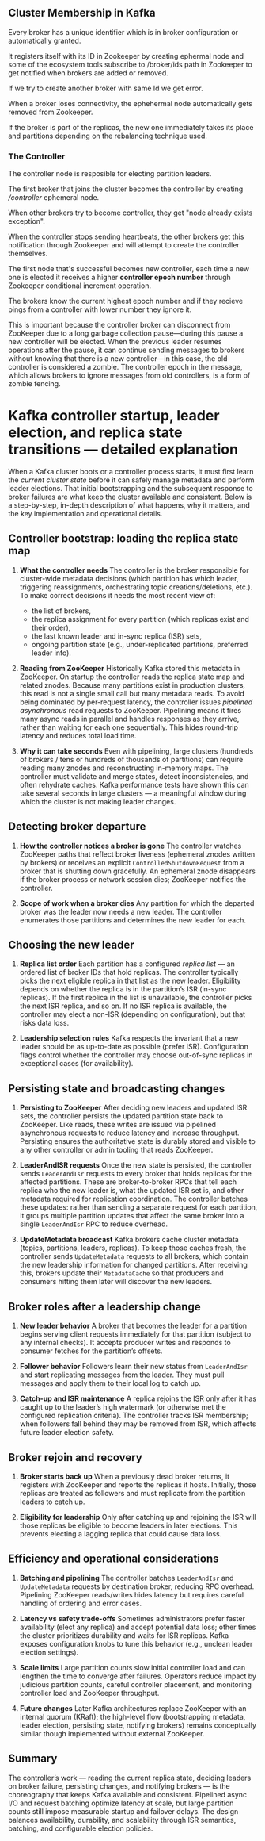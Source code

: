 ## Cluster Membership in Kafka

Every broker has a unique identifier which is in broker configuration or automatically granted.

It registers itself with its ID in Zookeeper by creating ephermal node and some of the ecosystem tools subscribe to /broker/ids path in Zookeeper to get notified when brokers are added or removed. 

If we try to create another broker with same Id we get error.

When a broker loses connectivity, the ephehermal node automatically gets removed from Zookeeper.

If the broker is part of the replicas, the new one immediately takes its place and partitions depending on the rebalancing technique used.

### The Controller

The controller node is resposible for electing partition leaders.

The first broker that joins the cluster becomes the controller by creating */controller* ephemeral node.

When other brokers try to become controller, they get "node already exists exception".

When the controller stops sending heartbeats, the other brokers get this notification through Zookeeper and will attempt to create the controller themselves.

The first node that's successful becomes new controller, each time a new one is elected it receives a higher **controller epoch number** through Zookeeper conditional increment operation.

The brokers know the current highest epoch number and if they recieve pings from a controller with lower number they ignore it.

This is important because the controller broker can disconnect from ZooKeeper due to a long garbage collection pause—during this pause a new controller will be elected. When the previous leader resumes operations after the pause, it can continue sending messages to brokers without knowing that there is a new controller—in this case, the old controller is considered a zombie. The controller epoch in the message, which allows brokers to ignore messages from old controllers, is a form of zombie fencing.

# Kafka controller startup, leader election, and replica state transitions — detailed explanation

When a Kafka cluster boots or a controller process starts, it must first learn the *current cluster state* before it can safely manage metadata and perform leader elections. That initial bootstrapping and the subsequent response to broker failures are what keep the cluster available and consistent. Below is a step-by-step, in-depth description of what happens, why it matters, and the key implementation and operational details.

## Controller bootstrap: loading the replica state map

1. **What the controller needs**
   The controller is the broker responsible for cluster-wide metadata decisions (which partition has which leader, triggering reassignments, orchestrating topic creations/deletions, etc.). To make correct decisions it needs the most recent view of:

   * the list of brokers,
   * the replica assignment for every partition (which replicas exist and their order),
   * the last known leader and in-sync replica (ISR) sets,
   * ongoing partition state (e.g., under-replicated partitions, preferred leader info).

2. **Reading from ZooKeeper**
   Historically Kafka stored this metadata in ZooKeeper. On startup the controller reads the replica state map and related znodes. Because many partitions exist in production clusters, this read is not a single small call but many metadata reads. To avoid being dominated by per-request latency, the controller issues *pipelined asynchronous* read requests to ZooKeeper. Pipelining means it fires many async reads in parallel and handles responses as they arrive, rather than waiting for each one sequentially. This hides round-trip latency and reduces total load time.

3. **Why it can take seconds**
   Even with pipelining, large clusters (hundreds of brokers / tens or hundreds of thousands of partitions) can require reading many znodes and reconstructing in-memory maps. The controller must validate and merge states, detect inconsistencies, and often rehydrate caches. Kafka performance tests have shown this can take several seconds in large clusters — a meaningful window during which the cluster is not making leader changes.

## Detecting broker departure

1. **How the controller notices a broker is gone**
   The controller watches ZooKeeper paths that reflect broker liveness (ephemeral znodes written by brokers) or receives an explicit `ControlledShutdownRequest` from a broker that is shutting down gracefully. An ephemeral znode disappears if the broker process or network session dies; ZooKeeper notifies the controller.

2. **Scope of work when a broker dies**
   Any partition for which the departed broker was the leader now needs a new leader. The controller enumerates those partitions and determines the new leader for each.

## Choosing the new leader

1. **Replica list order**
   Each partition has a configured *replica list* — an ordered list of broker IDs that hold replicas. The controller typically picks the next eligible replica in that list as the new leader. Eligibility depends on whether the replica is in the partition’s ISR (in-sync replicas). If the first replica in the list is unavailable, the controller picks the next ISR replica, and so on. If no ISR replica is available, the controller may elect a non-ISR (depending on configuration), but that risks data loss.

2. **Leadership selection rules**
   Kafka respects the invariant that a new leader should be as up-to-date as possible (prefer ISR). Configuration flags control whether the controller may choose out-of-sync replicas in exceptional cases (for availability).

## Persisting state and broadcasting changes

1. **Persisting to ZooKeeper**
   After deciding new leaders and updated ISR sets, the controller persists the updated partition state back to ZooKeeper. Like reads, these writes are issued via pipelined asynchronous requests to reduce latency and increase throughput. Persisting ensures the authoritative state is durably stored and visible to any other controller or admin tooling that reads ZooKeeper.

2. **LeaderAndISR requests**
   Once the new state is persisted, the controller sends `LeaderAndIsr` requests to every broker that holds replicas for the affected partitions. These are broker-to-broker RPCs that tell each replica who the new leader is, what the updated ISR set is, and other metadata required for replication coordination. The controller batches these updates: rather than sending a separate request for each partition, it groups multiple partition updates that affect the same broker into a single `LeaderAndIsr` RPC to reduce overhead.

3. **UpdateMetadata broadcast**
   Kafka brokers cache cluster metadata (topics, partitions, leaders, replicas). To keep those caches fresh, the controller sends `UpdateMetadata` requests to all brokers, which contain the new leadership information for changed partitions. After receiving this, brokers update their `MetadataCache` so that producers and consumers hitting them later will discover the new leaders.

## Broker roles after a leadership change

1. **New leader behavior**
   A broker that becomes the leader for a partition begins serving client requests immediately for that partition (subject to any internal checks). It accepts producer writes and responds to consumer fetches for the partition’s offsets.

2. **Follower behavior**
   Followers learn their new status from `LeaderAndIsr` and start replicating messages from the leader. They must pull messages and apply them to their local log to catch up.

3. **Catch-up and ISR maintenance**
   A replica rejoins the ISR only after it has caught up to the leader’s high watermark (or otherwise met the configured replication criteria). The controller tracks ISR membership; when followers fall behind they may be removed from ISR, which affects future leader election safety.

## Broker rejoin and recovery

1. **Broker starts back up**
   When a previously dead broker returns, it registers with ZooKeeper and reports the replicas it hosts. Initially, those replicas are treated as followers and must replicate from the partition leaders to catch up.

2. **Eligibility for leadership**
   Only after catching up and rejoining the ISR will those replicas be eligible to become leaders in later elections. This prevents electing a lagging replica that could cause data loss.

## Efficiency and operational considerations

1. **Batching and pipelining**
   The controller batches `LeaderAndIsr` and `UpdateMetadata` requests by destination broker, reducing RPC overhead. Pipelining ZooKeeper reads/writes hides latency but requires careful handling of ordering and error cases.

2. **Latency vs safety trade-offs**
   Sometimes administrators prefer faster availability (elect any replica) and accept potential data loss; other times the cluster prioritizes durability and waits for ISR replicas. Kafka exposes configuration knobs to tune this behavior (e.g., unclean leader election settings).

3. **Scale limits**
   Large partition counts slow initial controller load and can lengthen the time to converge after failures. Operators reduce impact by judicious partition counts, careful controller placement, and monitoring controller load and ZooKeeper throughput.

4. **Future changes**
   Later Kafka architectures replace ZooKeeper with an internal quorum (KRaft); the high-level flow (bootstrapping metadata, leader election, persisting state, notifying brokers) remains conceptually similar though implemented without external ZooKeeper.

## Summary

The controller’s work — reading the current replica state, deciding leaders on broker failure, persisting changes, and notifying brokers — is the choreography that keeps Kafka available and consistent. Pipelined async I/O and request batching optimize latency at scale, but large partition counts still impose measurable startup and failover delays. The design balances availability, durability, and scalability through ISR semantics, batching, and configurable election policies.